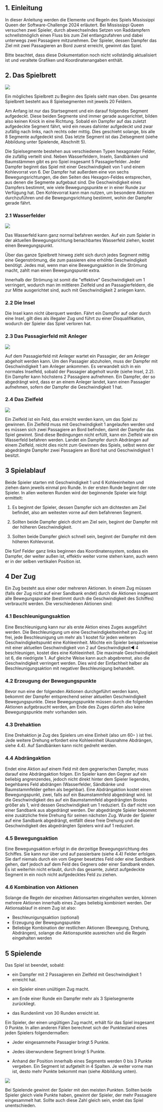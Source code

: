 ## 1. Einleitung

In dieser Anleitung werden die Elemente und Regeln des Spiels Mississippi
Queen der Software-Challenge 2024 erläutert.
Bei Mississippi Queen versuchen zwei Spieler,
durch abwechselndes Setzen von Raddampfern
schnellstmöglich einen Fluss bis zum Ziel entlangzufahren
und dabei unterwegs zwei Passagiere mitzunehmen.
Der Spieler,
dessen Dampfer das Ziel mit zwei Passagieren an Bord zuerst erreicht,
gewinnt das Spiel.

Bitte beachtet, dass diese Dokumentation noch nicht vollständig aktualisiert ist
und veraltete Grafiken und Koordinatenangaben enthält.

## 2. Das Spielbrett

![](Spielbrett.PNG)

Ein mögliches Spielbrett zu Beginn des Spiels sieht man oben.
Das gesamte Spielbrett besteht
aus 8 Spielsegmenten mit jeweils 20 Feldern.
<!--
Die Segmente kann man durch die Farbe der Koordinaten auf den Feldern erkennen:
Die Segmente haben abwechselnd schwarze und weiße Koordinaten auf den Feldern.
-->
Am Anfang ist nur das Startsegment und ein darauf folgendes Segment aufgedeckt.
Diese beiden Segmente sind immer gerade ausgerichtet,
bilden also keinen Knick in eine Richtung.
Sobald ein Dampfer auf das zuletzt
aufgedeckte Segment fährt,
wird ein neues dahinter aufgedeckt und zwar
zufällig nach links, nach rechts oder mittig.
Dies geschieht solange,
bis alle 8 Segmente aufgedeckt sind.
Das letzte Segment ist das Zielsegment
(siehe Abbildung unter Spielende, Abschnitt 5).
<!--
Segmente, die schon von allen Spielern betreten und wieder verlassen wurden,
werden vom Spielplan entfernt, auch wenn sich darauf noch Inseln mit Passagieren befinden.
-->
Die Spielsegmente bestehen aus verschiedenen Typen hexagonaler Felder,
die zufällig verteilt sind.
Neben Wasserfeldern, Inseln, Sandbänken und Baumstämmen 
gibt es pro Spiel insgesamt 5 Passagierfelder.
Jeder Dampfer beginnt das Spiel 
mit einer Geschwindigkeit von 1 und einem Kohlevorrat von 6.
Der Dampfer hat außerdem eine von sechs Bewegungsrichtungen,
die den Seiten des Hexagon-Feldes entsprechen,
aus denen die Segmente aufgebaut sind.
Die Geschwindigkeit eines Dampfers bestimmt,
wie viele Bewegungspunkte er in einer Runde zur Verfügung hat.
Den Kohlevorrat kann man nutzen, um besondere Aktionen durchzuführen 
und die Bewegungsrichtung bestimmt, wohin der Dampfer gerade fährt.

### 2.1 Wasserfelder

![](Wasserfeld.PNG)

Das Wasserfeld kann ganz normal befahren werden.
Auf ein zum Spieler in der aktuellen Bewegungsrichtung
benachbartes Wasserfeld ziehen,
kostet einen Bewegungspunkt.

Über das ganze Spielbrett hinweg zieht sich durch jedes Segment mittig eine Gegenströmung,
die zum passieren eine erhöhte Geschwindigkeit benötigt.
Jedes mal, wenn man eine Bewegungsaktion in die Strömung macht,
zahlt man einen Bewegungspunkt extra.

Innerhalb der Strömung ist somit die "effektive" Geschwindigkeit um 1 verringert,
wodurch man im mittleren Zielfeld
und an Passagierfeldern, die zur Mitte ausgerichtet sind,
auch mit Geschwindigkeit 2 anlegen kann.

### 2.2 Die Insel

Die Insel kann nicht überquert werden.
Fährt ein Dampfer auf oder durch eine Insel,
gilt dies als illegaler Zug und führt zu einer Disqualifikation,
wodurch der Spieler das Spiel verloren hat.

### 2.3 Das Passagierfeld mit Anleger

![](Passagierfeld.PNG)

Auf dem Passagierfeld mit Anleger wartet ein Passagier,
der am Anleger abgeholt werden kann.
Um den Passagier abzuholen,
muss der Dampfer mit Geschwindigkeit 1 am Anleger ankommen.
Es verwandelt sich in ein normales Inselfeld,
sobald der Passagier abgeholt wurde (siehe Insel, 2.2).
Ein Dampfer kann höchstens 2 Passagiere aufnehmen.
Ein Dampfer, der so abgedrängt wird,
dass er an einem Anleger landet,
kann einen Passagier aufnehmen,
sofern der Dampfer die Geschwindigkeit 1 hat.

<!--
### 2.4 Die Sandbank

![](Sandbank.png)

Eine Sandbank stoppt einen Dampfer,
sollte er darauf
fahren. Das heißt, wenn ein Spieler auf eine Sandbank fährt,
beendet dies seinen Zug und setzt seine Geschwindigkeit auf
1 . Die Sandbank kann im nächsten Zug nur rückwärts oder
vorwärts in der Bewegungsrichtung,
mit der sie befahren
wurde, wieder verlassen werden.
Verlässt man sie rückwärts,
kostet dies
zusätzlich eine Kohleeinheit.
Auf einer Sandbank kann nicht gedreht oder
beschleunigt werden und ein Dampfer,
der sich darauf befindet,
kann nicht
abgedrängt werden. 
-->

### 2.4 Das Zielfeld

![](Zielfeld.png)

Ein Zielfeld ist ein Feld,
das erreicht werden kann,
um das Spiel zu gewinnen.
Ein Zielfeld muss mit Geschwindigkeit 1 angelaufen werden 
und es müssen sich zwei Passagiere an Bord befinden,
damit der Dampfer das Spiel gewinnt.
Sind diese Bedingungen nicht erfüllt,
kann ein Zielfeld wie ein Wasserfeld befahren werden.
Landet ein Dampfer durch Abdrängen auf einem Zielfeld,
reicht dies nicht zum Gewinnen des Spiels,
selbst wenn der abgedrängte Dampfer zwei
Passagiere an Bord hat und Geschwindigkeit 1 besitzt.

## 3 Spielablauf

Beide Spieler starten mit Geschwindigkeit 1 und 6 Kohleeinheiten und
ziehen dann jeweils einmal pro Runde.
In der ersten Runde beginnt der rote Spieler.
In allen weiteren Runden wird der beginnende Spieler wie folgt ermittelt:

1. Es beginnt der Spieler,
dessen Dampfer sich am dichtesten am Ziel befindet, 
also am weitesten vorne auf dem befahrenen Segment.

2. Sollten beide Dampfer gleich dicht am Ziel sein,
beginnt der Dampfer mit der höheren Geschwindigkeit.

3. Sollten beide Dampfer gleich schnell sein,
beginnt der Dampfer mit dem höheren Kohlevorrat.

<!--
4. Sollten beide Dampfer gleich viel Kohle besitzen,
beginnt der Dampfer,
der am weitesten rechts steht (höchste X-Koordinate).

5. Sollten beide Dampfer gleich weit rechts stehen,
beginnt der Dampfer,
der am weitesten unten steht (höchste Y-Koordinate). 
-->

Die fünf Felder ganz links beginnen das Koordinatensystem,
sodass ein Dampfer, der weiter außen ist,
effektiv weiter vorne stehen kann,
auch wenn er in der selben vertikalen Position ist.

<!--
Die orangene Linie in der Abbildung unten wird immer für den Spieler
angezeigt, der in einer Runde als zweites dran ist.
Durch Überschreiten
der Linie kann der Gegenspieler überholt werden,
sodass der Spieler in der
nächsten Runde als erstes dran ist.
Diese Überhollinie wird nach den oben
genannten Regeln bestimmt.

![](Orangene_Linie.png) 
-->


## 4 Der Zug

Ein Zug besteht aus einer oder mehreren Aktionen.
In einem Zug müssen
(falls der Zug nicht auf einer Sandbank endet) 
durch die Aktionen insgesamt alle Bewegungspunkte 
(bestimmt durch die Geschwindigkeit des Schiffes) verbraucht werden.
Die verschiedenen Aktionen sind:

### 4.1 Beschleunigungsaktion

Eine Beschleunigung kann nur als erste Aktion eines Zuges ausgeführt werden.
Die Beschleunigung um eine Geschwindigkeitseinheit pro Zug ist frei,
jede Beschleunigung um mehr als 1 kostet für jeden
weiteren Geschwindigkeitspunkt eine Kohleeinheit.
Möchte ein Spieler beispielsweise mit einer aktuellen Geschwindigkeit von 2 
auf Geschwindigkeit◀ 4 beschleunigen,
kostet dies eine Kohleeinheit.
Die maximale Geschwindigkeit ist 6,
die niedrigste 1.
Auf gleiche Weise kann auch abgebremst,
also die Geschwindigkeit verringert werden.
Dies wird der Einfachheit halber als Beschleunigungsaktion 
mit negativer Beschleunigung behandelt.

### 4.2 Erzeugung der Bewegungspunkte

Bevor nun eine der folgenden Aktionen durchgeführt werden kann,
bekommt der Dampfer entsprechend seiner aktuellen Geschwindigkeit
Bewegungspunkte. Diese Bewegungspunkte müssen durch die folgenden
Aktionen aufgebraucht werden,
am Ende des Zuges dürfen also keine
Bewegungspunkte mehr vorhanden sein.

### 4.3 Drehaktion

Eine Drehaktion je Zug des Spielers um eine Einheit (also um 60◦
) ist frei.
Jede weitere Drehung erfordert eine Kohleeinheit (Ausnahme Abdrängen,
siehe 4.4). Auf Sandbänken kann nicht gedreht werden.

### 4.4 Abdrängaktion

Endet eine Aktion auf einem Feld mit dem gegnerischen Dampfer,
muss darauf eine Abdrängaktion folgen.
Ein Spieler kann den Gegner
auf ein beliebig angrenzendes,
jedoch nicht direkt hinter dem Spieler
liegendes, begehbares Feld abdrängen (Wasserfelder,
Sändbänke und
Baumstammfelder gelten als begehbar).
Eine Abdrängaktion kostet einen
Bewegungspunkt, zwei,
falls auf ein Baumstammfeld abgedrängt wird.
Ist die Geschwindigkeit des auf ein Baumstammfeld abgedrängten Bootes
größer als 1, wird dessen Geschwindigkeit um 1 reduziert.
Es darf nicht
von einer Sandbank aus abgedrängt werden.
Der abgedrängte Spieler
bekommt eine zusätzliche freie Drehung für seinen nächsten Zug.
Wurde
der Spieler auf eine Sandbank abgedrängt,
entfällt diese freie Drehung und
die Geschwindigkeit des abgedrängten Spielers wird auf 1 reduziert.

### 4.5 Bewegungsaktion

Eine Bewegungsaktion erfolgt in die derzeitige Bewegungsrichtung des
Schiffes. Sie kann nur über und auf passierbare (siehe 4.4) Felder erfolgen.
Sie darf niemals durch ein vom Gegner besetztes Feld oder eine Sandbank
gehen, darf jedoch auf dem Feld des Gegners oder einer Sandbank enden.
Es ist weiterhin nicht erlaubt,
durch das gesamte, zuletzt aufgedeckte
Segment in ein noch nicht aufgedecktes Feld zu ziehen.

### 4.6 Kombination von Aktionen

Solange die Regeln der einzelnen Aktionsarten eingehalten werden,
können
mehrere Aktionen innerhalb eines Zuges beliebig kombiniert werden.
Der Aktionsablauf in einem Zug ist also: 
- Beschleunigungsaktion (optional)
- Erzeugung der Bewegungspunkte 
- Beliebige Kombination der restlichen Aktionen (Bewegung, Drehung, Abdrängen), solange die Aktionspunkte ausreichen und die Regeln eingehalten werden

## 5 Spielende

Das Spiel ist beendet, sobald:

- ein Dampfer mit 2 Passagieren ein Zielfeld mit Geschwindigkeit 1
erreicht hat.

- ein Spieler einen unültigen Zug macht.

- am Ende einer Runde ein Dampfer mehr als 3 Spielsegmente zurückliegt.

- das Rundenlimit von 30 Runden erreicht ist.

Ein Spieler, der einen ungültigen Zug macht,
erhält für das Spiel insgesamt 0 Punkte.
In allen anderen Fällen berechnet sich der Punktestand 
eines jeden Spielers folgendermaßen:

- Jeder eingesammelte Passagier bringt 5 Punkte.

- Jedes überwundene Segment bringt 5 Punkte.

- Anhand der Position innerhalb eines Segments werden 0 bis 3 Punkte vergeben.
  Ein Segment ist aufgeteilt in 4 Spalten.
  Je weiter vorne man ist, desto mehr Punkte bekommt man (siehe Abbildung unten).

![](Segment.png)

Bei Spielende gewinnt der Spieler mit den meisten Punkten.
Sollten beide Spieler gleich viele Punkte haben,
gewinnt der Spieler, der mehr Passagiere eingesammelt hat.
Sollte auch diese Zahl gleich sein,
endet das Spiel unentschieden.
